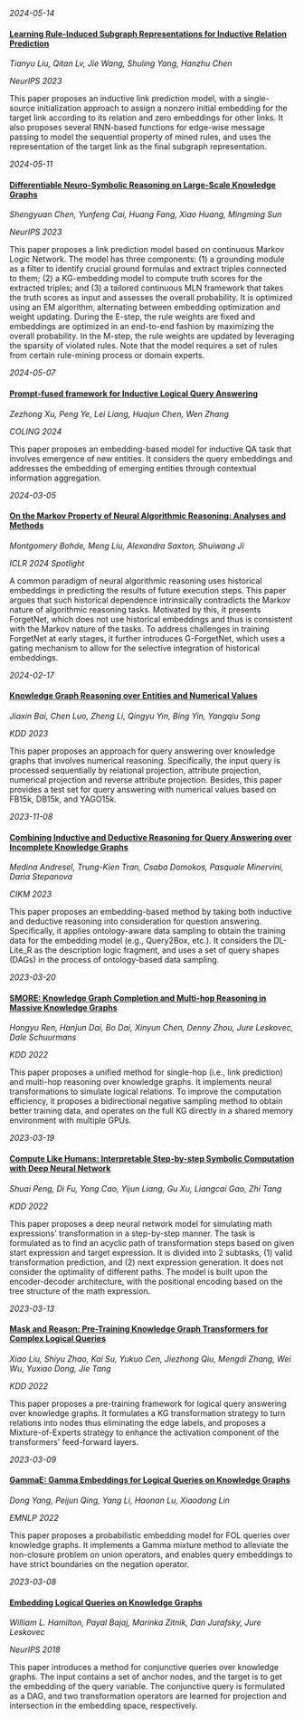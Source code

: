 







*2024-05-14*

#### [Learning Rule-Induced Subgraph Representations for Inductive Relation Prediction](https://papers.nips.cc/paper_files/paper/2023/hash/0b06c8673ebb453e5e468f7743d8f54e-Abstract-Conference.html)

*Tianyu Liu, Qitan Lv, Jie Wang, Shuling Yang, Hanzhu Chen*

*NeurIPS 2023*

This paper proposes an inductive link prediction model, with a single-source initialization approach to assign a nonzero initial embedding for the target link according to its relation and zero embeddings for other links. It also proposes several RNN-based functions for edge-wise message passing to model the sequential property of mined rules, and uses the representation of the target link as the final subgraph representation.


*2024-05-11*

#### [Differentiable Neuro-Symbolic Reasoning on Large-Scale Knowledge Graphs](https://papers.nips.cc/paper_files/paper/2023/hash/5965f3a748a8d41415db2bfa44635cc3-Abstract-Conference.html)

*Shengyuan Chen, Yunfeng Cai, Huang Fang, Xiao Huang, Mingming Sun*

*NeurIPS 2023*

This paper proposes a link prediction model based on continuous Markov Logic Network. The model has three components: (1) a grounding module as a filter to identify crucial ground formulas and extract triples connected to them; (2) a KG-embedding model to compute truth scores for the extracted triples; and (3) a tailored continuous MLN framework that takes the truth scores as input and assesses the overall probability. It is optimized using an EM algorithm, alternating between embedding optimization and weight updating. During the E-step, the rule weights are fixed and embeddings are optimized in an end-to-end fashion by maximizing the overall probability. In the M-step, the rule weights are updated by leveraging the sparsity of violated rules. Note that the model requires a set of rules from certain rule-mining process or domain experts.


*2024-05-07*

#### [Prompt-fused framework for Inductive Logical Query Answering](https://arxiv.org/abs/2403.12646)

*Zezhong Xu, Peng Ye, Lei Liang, Huajun Chen, Wen Zhang*

*COLING 2024*

This paper proposes an embedding-based model for inductive QA task that involves emergence of new entities. It considers the query embeddings and addresses the embedding of emerging entities through contextual information aggregation.


*2024-03-05*

#### [On the Markov Property of Neural Algorithmic Reasoning: Analyses and Methods](https://openreview.net/forum?id=Kn7tWhuetn)

*Montgomery Bohde, Meng Liu, Alexandra Saxton, Shuiwang Ji*

*ICLR 2024 Spotlight*

A common paradigm of neural algorithmic reasoning uses historical embeddings in predicting the results of future execution steps. This paper argues that such historical dependence intrinsically contradicts the Markov nature of algorithmic reasoning tasks. Motivated by this, it presents ForgetNet, which does not use historical embeddings and thus is consistent with the Markov nature of the tasks. To address challenges in training ForgetNet at early stages, it further introduces G-ForgetNet, which uses a gating mechanism to allow for the selective integration of historical embeddings.


*2024-02-17*

#### [Knowledge Graph Reasoning over Entities and Numerical Values](https://dl.acm.org/doi/abs/10.1145/3580305.3599399)

*Jiaxin Bai, Chen Luo, Zheng Li, Qingyu Yin, Bing Yin, Yangqiu Song*

*KDD 2023*

This paper proposes an approach for query answering over knowledge graphs that involves numerical reasoning. Specifically, the input query is processed sequentially by relational projection, attribute projection, numerical projection and reverse attribute projection. Besides, this paper provides a test set for query answering with numerical values based on FB15k, DB15k, and YAGO15k.


*2023-11-08*

#### [Combining Inductive and Deductive Reasoning for Query Answering over Incomplete Knowledge Graphs](https://dl.acm.org/doi/10.1145/3583780.3614816)

*Medina Andresel, Trung-Kien Tran, Csaba Domokos, Pasquale Minervini, Daria Stepanova*

*CIKM 2023*

This paper proposes an embedding-based method by taking both inductive and deductive reasoning into consideration for question answering. Specifically, it applies ontology-aware data sampling to obtain the training data for the embedding model (e.g., Query2Box, etc.). It considers the DL-Lite_R as the description logic fragment, and uses a set of query shapes (DAGs) in the process of ontology-based data sampling.


*2023-03-20*

#### [SMORE: Knowledge Graph Completion and Multi-hop Reasoning in Massive Knowledge Graphs](https://dl.acm.org/doi/10.1145/3534678.3539405)

*Hongyu Ren, Hanjun Dai, Bo Dai, Xinyun Chen, Denny Zhou, Jure Leskovec, Dale Schuurmans*

*KDD 2022*

This paper proposes a unified method for single-hop (i.e., link prediction) and multi-hop reasoning over knowledge graphs. It implements neural transformations to simulate logical relations. To improve the computation efficiency, it proposes a bidirectional negative sampling method to obtain better training data, and operates on the full KG directly in a shared memory environment with multiple GPUs.


*2023-03-19*

#### [Compute Like Humans: Interpretable Step-by-step Symbolic Computation with Deep Neural Network](https://dl.acm.org/doi/10.1145/3534678.3539276)

*Shuai Peng, Di Fu, Yong Cao, Yijun Liang, Gu Xu, Liangcai Gao, Zhi Tang*

*KDD 2022*

This paper proposes a deep neural network model for simulating math expressions' transformation in a step-by-step manner. The task is formulated as to find an acyclic path of transformation steps based on given start expression and target expression. It is divided into 2 subtasks, (1) valid transformation prediction, and (2) next expression generation. It does not consider the optimality of different paths. The model is built upon the encoder-decoder architecture, with the positional encoding based on the tree structure of the math expression.


*2023-03-13*

#### [Mask and Reason: Pre-Training Knowledge Graph Transformers for Complex Logical Queries](https://dl.acm.org/doi/10.1145/3534678.3539472)

*Xiao Liu, Shiyu Zhao, Kai Su, Yukuo Cen, Jiezhong Qiu, Mengdi Zhang, Wei Wu, Yuxiao Dong, Jie Tang*

*KDD 2022*

This paper proposes a pre-training framework for logical query answering over knowledge graphs. It formulates a KG transformation strategy to turn relations into nodes thus eliminating the edge labels, and proposes a Mixture-of-Experts strategy to enhance the activation component of the transformers' feed-forward layers.


*2023-03-09*

#### [GammaE: Gamma Embeddings for Logical Queries on Knowledge Graphs](https://aclanthology.org/2022.emnlp-main.47/)

*Dong Yang, Peijun Qing, Yang Li, Haonan Lu, Xiaodong Lin*

*EMNLP 2022*

This paper proposes a probabilistic embedding model for FOL queries over knowledge graphs. It implements a Gamma mixture method to alleviate the non-closure problem on union operators, and enables query embeddings to have strict boundaries on the negation operator.


*2023-03-08*

#### [Embedding Logical Queries on Knowledge Graphs](https://proceedings.neurips.cc/paper/2018/hash/ef50c335cca9f340bde656363ebd02fd-Abstract.html)

*William L. Hamilton, Payal Bajaj, Marinka Zitnik, Dan Jurafsky, Jure Leskovec*

*NeurIPS 2018*

This paper introduces a method for conjunctive queries over knowledge graphs. The input contains a set of anchor nodes, and the target is to get the embedding of the query variable. The conjunctive query is formulated as a DAG, and two transformation operators are learned for projection and intersection in the embedding space, respectively.
